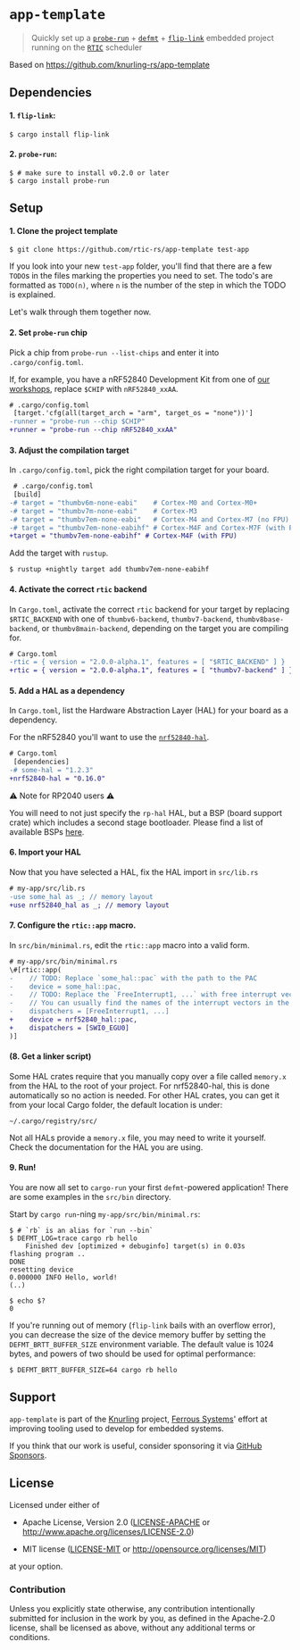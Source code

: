 # `app-template`

> Quickly set up a [`probe-run`] + [`defmt`] + [`flip-link`] embedded project
> running on the [`RTIC`] scheduler

[`probe-run`]: https://crates.io/crates/probe-run
[`defmt`]: https://github.com/knurling-rs/defmt
[`flip-link`]: https://github.com/knurling-rs/flip-link
[`RTIC`]: https://rtic.rs/

Based on https://github.com/knurling-rs/app-template

## Dependencies

#### 1. `flip-link`:

```console
$ cargo install flip-link
```

#### 2. `probe-run`:

``` console
$ # make sure to install v0.2.0 or later
$ cargo install probe-run
```

## Setup

#### 1. Clone the project template

``` console
$ git clone https://github.com/rtic-rs/app-template test-app
```

If you look into your new `test-app` folder, you'll find that there are a few `TODO`s in the files marking the properties you need to set. The todo's are formatted as `TODO(n)`, where `n` is the number of the step in which the TODO is explained.

Let's walk through them together now.

#### 2. Set `probe-run` chip

Pick a chip from `probe-run --list-chips` and enter it into `.cargo/config.toml`.

If, for example, you have a nRF52840 Development Kit from one of [our workshops], replace `$CHIP` with `nRF52840_xxAA`.

[our workshops]: https://github.com/ferrous-systems/embedded-trainings-2020

```diff
# .cargo/config.toml
 [target.'cfg(all(target_arch = "arm", target_os = "none"))']
-runner = "probe-run --chip $CHIP"
+runner = "probe-run --chip nRF52840_xxAA"
```

#### 3. Adjust the compilation target

In `.cargo/config.toml`, pick the right compilation target for your board.

``` diff
 # .cargo/config.toml
 [build]
-# target = "thumbv6m-none-eabi"    # Cortex-M0 and Cortex-M0+
-# target = "thumbv7m-none-eabi"    # Cortex-M3
-# target = "thumbv7em-none-eabi"   # Cortex-M4 and Cortex-M7 (no FPU)
-# target = "thumbv7em-none-eabihf" # Cortex-M4F and Cortex-M7F (with FPU)
+target = "thumbv7em-none-eabihf" # Cortex-M4F (with FPU)
```

Add the target with `rustup`.

``` console
$ rustup +nightly target add thumbv7em-none-eabihf
```

#### 4. Activate the correct `rtic` backend

In `Cargo.toml`, activate the correct `rtic` backend for your target by replacing `$RTIC_BACKEND` with one of `thumbv6-backend`, `thumbv7-backend`, `thumbv8base-backend`, or `thumbv8main-backend`, depending on the target you are compiling for.

```diff
# Cargo.toml
-rtic = { version = "2.0.0-alpha.1", features = [ "$RTIC_BACKEND" ] }
+rtic = { version = "2.0.0-alpha.1", features = [ "thumbv7-backend" ] }
```

#### 5. Add a HAL as a dependency

In `Cargo.toml`, list the Hardware Abstraction Layer (HAL) for your board as a dependency.

For the nRF52840 you'll want to use the [`nrf52840-hal`].

[`nrf52840-hal`]: https://crates.io/crates/nrf52840-hal

```diff
# Cargo.toml
 [dependencies]
-# some-hal = "1.2.3"
+nrf52840-hal = "0.16.0"
```

⚠️ Note for RP2040 users ⚠️

You will need to not just specify the `rp-hal` HAL, but a BSP (board support crate) which includes a second stage bootloader. Please find a list of available BSPs [here](https://github.com/rp-rs/rp-hal-boards#packages).

#### 6. Import your HAL

Now that you have selected a HAL, fix the HAL import in `src/lib.rs`

``` diff
# my-app/src/lib.rs
-use some_hal as _; // memory layout
+use nrf52840_hal as _; // memory layout
```

#### 7. Configure the `rtic::app` macro.

In `src/bin/minimal.rs`, edit the `rtic::app` macro into a valid form.

``` diff
# my-app/src/bin/minimal.rs
\#[rtic::app(
-    // TODO: Replace `some_hal::pac` with the path to the PAC
-    device = some_hal::pac,
-    // TODO: Replace the `FreeInterrupt1, ...` with free interrupt vectors if software tasks are used
-    // You can usually find the names of the interrupt vectors in the some_hal::pac::interrupt enum.
-    dispatchers = [FreeInterrupt1, ...]
+    device = nrf52840_hal::pac,
+    dispatchers = [SWI0_EGU0]
)]
```

#### (8. Get a linker script)

Some HAL crates require that you manually copy over a file called `memory.x` from the HAL to the root of your project. For nrf52840-hal, this is done automatically so no action is needed. For other HAL crates, you can get it from your local Cargo folder, the default location is under:

```
~/.cargo/registry/src/
```

Not all HALs provide a `memory.x` file, you may need to write it yourself. Check the documentation for the HAL you are using.


#### 9. Run!

You are now all set to `cargo-run` your first `defmt`-powered application!
There are some examples in the `src/bin` directory.

Start by `cargo run`-ning `my-app/src/bin/minimal.rs`:

``` console
$ # `rb` is an alias for `run --bin`
$ DEFMT_LOG=trace cargo rb hello
    Finished dev [optimized + debuginfo] target(s) in 0.03s
flashing program ..
DONE
resetting device
0.000000 INFO Hello, world!
(..)

$ echo $?
0
```

If you're running out of memory (`flip-link` bails with an overflow error), you can decrease the size of the device memory buffer by setting the `DEFMT_BRTT_BUFFER_SIZE` environment variable. The default value is 1024 bytes, and powers of two should be used for optimal performance:

``` console
$ DEFMT_BRTT_BUFFER_SIZE=64 cargo rb hello
```

[RA docs]: https://rust-analyzer.github.io/manual.html#configuration
[rust-analyzer]: https://rust-analyzer.github.io/

## Support

`app-template` is part of the [Knurling] project, [Ferrous Systems]' effort at
improving tooling used to develop for embedded systems.

If you think that our work is useful, consider sponsoring it via [GitHub
Sponsors].

## License

Licensed under either of

- Apache License, Version 2.0 ([LICENSE-APACHE](LICENSE-APACHE) or
  http://www.apache.org/licenses/LICENSE-2.0)

- MIT license ([LICENSE-MIT](LICENSE-MIT) or http://opensource.org/licenses/MIT)

at your option.

### Contribution

Unless you explicitly state otherwise, any contribution intentionally submitted
for inclusion in the work by you, as defined in the Apache-2.0 license, shall be
licensed as above, without any additional terms or conditions.

[Knurling]: https://knurling.ferrous-systems.com
[Ferrous Systems]: https://ferrous-systems.com/
[GitHub Sponsors]: https://github.com/sponsors/knurling-rs

